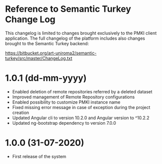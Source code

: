 # Reference to Semantic Turkey Change Log
This changelog is limited to changes brought exclusively to the PMKI client application.
The full changelog of the platform includes also changes brought to the Semantic Turkey backend:

https://bitbucket.org/art-uniroma2/semantic-turkey/src/master/ChangeLog.txt

# 1.0.1 (dd-mm-yyyy)
  * Enabled deletion of remote repositories referred by a deleted dataset
  * Improved management of Remote Repository configurations
  * Enabled possibility to customize PMKI instance name
  * Fixed missing error message in case of exception during the project creation
  * Updated Angular cli to version 10.2.0 and Angular version to ^10.2.2
  * Updated ng-bootstrap dependency to version 7.0.0

# 1.0.0 (31-07-2020)
  * First release of the system
